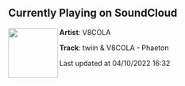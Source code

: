 ## Currently Playing on SoundCloud

[<img align="left" width="100" src="https://i1.sndcdn.com/artworks-fo6NW9lgwKrAQ10r-m0k7YA-t500x500.jpg">](https://soundcloud.com/v8cola/v8cola-twiin-phaeton?in=millenniumstrike/sets/demodisc-2)

**Artist**: V8COLA 

**Track**: twiin & V8COLA - Phaeton

Last updated at 04/10/2022 16:32
